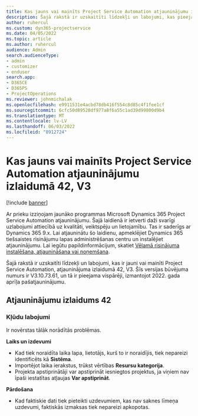 ```yaml
---
title: Kas jauns vai mainīts Project Service Automation atjauninājumu izlaidumā 42, V3
description: Šajā rakstā ir uzskaitīti līdzekļi un labojumi, kas pieejami Microsoft Dynamics 365 Project Service Automation 42. atjauninājumu laidienā, V3.
author: ruhercul
ms.custom: dyn365-projectservice
ms.date: 04/05/2022
ms.topic: article
ms.author: ruhercul
audience: Admin
search.audienceType:
- admin
- customizer
- enduser
search.app:
- D365CE
- D365PS
- ProjectOperations
ms.reviewer: johnmichalak
ms.openlocfilehash: e9911531e4acbd78db416f554c8d85c4f1fee1cf
ms.sourcegitcommit: 6cfc50d89528df977a8f6a55c1ad39d99800d9b4
ms.translationtype: MT
ms.contentlocale: lv-LV
ms.lasthandoff: 06/03/2022
ms.locfileid: "8912724"
---
```

# <a name="whats-new-or-changed-in-project-service-automation-update-release-42-v3"></a>Kas jauns vai mainīts Project Service Automation atjauninājumu izlaidumā 42, V3

[!include [banner](../includes/psa-now-project-operations.md)]

Ar prieku izziņojam jaunāko programmas Microsoft Dynamics 365 Project Service Automation atjauninājumu. Šajā laidienā ir ietverti daži svarīgi uzlabojumi attiecībā uz kvalitāti, veiktspēju un lietojamību. Tas ir saderīgs ar Dynamics 365 9.x. Lai atjauninātu šo laidienu, apmeklējiet Dynamics 365 tiešsaistes risinājumu lapas administrēšanas centru un instalējiet atjauninājumu. Lai iegūtu papildinformācijum, skatiet [Vēlamā risinājuma instalēšana, atjaunināšana vai noņemšana](/power-platform/admin/install-remove-preferred-solution).

Šajā rakstā ir uzskaitīti līdzekļi un labojumi, kas ir jauni vai mainīti Project Service Automation, atjauninājuma izlaidumā 42, V3. Šīs versijas būvējuma numurs ir V3.10.73.61, un tā ir pieejama vispārēji, izmantojot 2022. gada aprīļa pašatjauninājumu.

## <a name="update-release-42"></a>Atjauninājumu izlaidums 42

### <a name="bug-fixes"></a>Kļūdu labojumi

Ir novērstas tālāk norādītās problēmas.

**Laiks un izdevumi**

- Kad tiek noraidīta laika lapa, lietotājs, kurš to ir noraidījis, tiek nepareizi identificēts kā **Sistēma**.
- Importējot laika ierakstus, trūkst vērtības **Resursu kategorija**.
- Projekta apstiprinātāji var apstiprināt iesniegtos projektus, ja viņiem nav īpaši iestatītas atļaujas **Var apstiprināt**.

**Pārdošana**

- Kad faktiskie dati tiek pieteikti uzdevumiem, kas nav saknes līmeņa uzdevumi, faktiskās izmaksas tiek nepareizi apkopotas.
